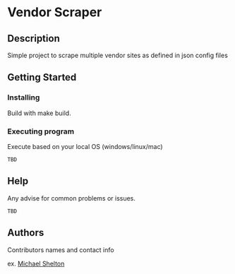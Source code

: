 # Vendor Scraper

## Description

Simple project to scrape multiple vendor sites as defined in json config files

## Getting Started

### Installing

Build with make build. 

### Executing program

Execute based on your local OS (windows/linux/mac)
```
TBD
```

## Help

Any advise for common problems or issues.
```
TBD
```

## Authors

Contributors names and contact info

ex. [Michael Shelton](https://github.com/michael-a-shelton)